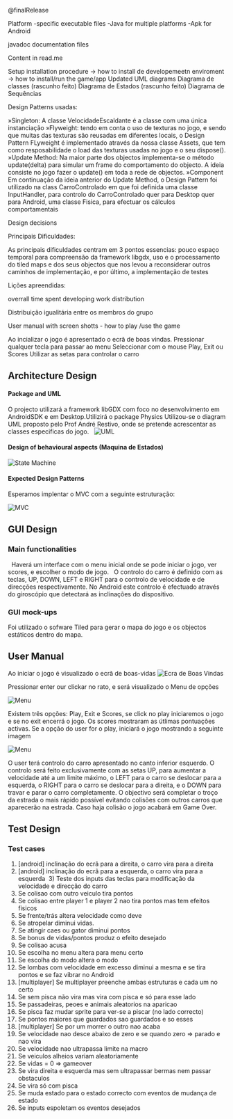 @finalRelease

Platform -specific executable files
-Java for multiple platforms
-Apk for Android

javadoc documentation files

Content in read.me

Setup installation procedure
-> how to install de developemeetn enviroment
-> how to install/run the game/app
Updated UML diagrams
Diagrama de classes
(rascunho feito)
Diagrama de Estados
(rascunho feito)
Diagrama de Sequências


Design Patterns usadas:

»Singleton: A classe VelocidadeEscaldante é a classe com uma única instanciação
»Flyweight: tendo em conta o uso de texturas no jogo, e sendo que muitas das  texturas são reusadas em diferentes locais, o Design Pattern FLyweight é implementado através da nossa classe Assets, que tem como resposabilidade o load das texturas usadas no jogo e o seu dispose().
»Update Method: Na maior parte dos objectos implementa-se o método update(delta) para simular um frame do comportamento do objecto. A ideia consiste no jogo fazer o update() em toda a rede de objectos.
»Component
Em continuação da ideia anterior do Update Method, o Design Pattern foi utilizado na class CarroControlado em que foi definida uma classe InputHandler, para controlo do CarroControlado quer para Desktop quer para Android, uma classe Fisica, para efectuar os cálculos comportamentais

Design decisions

Principais Dificuldades:

As principais dificuldades centram em 3 pontos essencias: pouco espaço temporal para compreensão da framework libgdx, uso e o processamento do tiled maps e dos seus objectos que nos levou a reconsiderar outros caminhos de implementação, e por último, a implementação de testes

Lições apreendidas:

overrall time spent developing 
work distribution

Distribuição igualitária entre os membros do grupo

User manual with screen shotts - how to play /use the game

Ao incializar o jogo é apresentado o ecrã de boas vindas.
Pressionar qualquer tecla para passar ao menu
Seleccionar com o mouse Play, Exit ou Scores
Utilizar as setas para controlar o carro










## Architecture Design

  #### Package and UML
    
  O projecto utilizará a framework libGDX com foco no desenvolvimento em AndroidSDK e em Desktop.Utilizirá o package Physics
  Utilizou-se o diagram UML proposto pelo Prof André Restivo, onde se pretende acrescentar as classes especificas do jogo.
  
  ![UML](UMLvelesc.png)
 
  
  
  #### Design of behavioural aspects (Maquina de Estados)

  ![State Machine](stateMachine.png)


  #### Expected Design Patterns 
Esperamos implentar o MVC com a seguinte estruturação:

 ![MVC](mvc.png)

## GUI Design

   ### Main functionalities
   
   Haverá um interface com o menu inicial onde se pode iniciar o jogo, ver scores, e escolher o modo de jogo.
   O controlo do carro é definido com as teclas, UP, DOWN, LEFT e RIGHT para o controlo de velocidade e de direcções     respectivamente. No Android este controlo é efectuado através do giroscópio que detectará as inclinações do dispositivo.
 
  ### GUI mock-ups
  
  Foi utilizado o sofware Tiled para gerar o mapa do jogo e os objectos estáticos dentro do mapa.
  
  ## User Manual
  
  Ao iniciar o jogo é visualizado o ecrã de boas-vidas
  ![Ecra de Boas Vindas](firstScreen.png)
  
  Pressionar enter our clickar no rato, e será visualizado o Menu de opções
  
  ![Menu](SecondScreen.png)
  
  Existem três opções: Play, Exit e Scores, se click no play iniciaremos o jogo e se no exit encerrá o jogo. Os scores mostraram as útlimas pontuações activas.
  Se a opção do user for o play, iniciará o jogo mostrando a seguinte imagem
  
  ![Menu](gameScreen.png)
  
  O user terá controlo do carro apresentado no canto inferior esquerdo. O controlo será feito exclusivamente com as setas UP, para aumentar a velocidade até a um limite máximo, o LEFT para o carro se deslocar para a esquerda, o RIGHT para o carro se deslocar para a direita, e o DOWN para travar e parar o carro completamente.
  O objectivo será completar o troço da estrada o mais rápido possível evitando colisões com outros carros que aparecerão na estrada. Caso haja colisão o jogo acabará em Game Over.
  
  ## Test Design
  
  ### Test cases
  1) [android] inclinação do ecrã para a direita, o carro vira para a direita
  2) [android] inclinação do ecrã para a esquerda, o carro vira para a esquerda
  3) Teste dos inputs das teclas para modificação da velocidade e direcção do carro
  4) Se colisao com outro veiculo tira pontos
  5) Se colisao entre player 1 e player 2 nao tira pontos mas tem efeitos fisicos
  6) Se frente/trás altera velocidade como deve
  7) Se atropelar diminui vidas.
  8) Se atingir caes ou gator diminui pontos
  9) Se bonus de vidas/pontos produz o efeito desejado
  10) Se colisao acusa
  11) Se escolha no menu altera para menu certo
  12) Se escolha do modo altera o modo
  13) Se lombas com velocidade em excesso diminui a mesma e se tira pontos e se faz vibrar no Android
  14) [multiplayer] Se multiplayer preenche ambas estruturas e cada um no certo
  15) Se sem pisca não vira mas vira com pisca e só para esse lado
  16) Se passadeiras, peoes e animais aleatorios na aparicao
  17) Se pisca faz mudar sprite para ver-se a piscar (no lado correcto)
  18) Se pontos maiores que guardados sao guardados e so esses
  19) [multiplayer] Se por um morrer o outro nao acaba
  20) Se velocidade nao desce abaixo de zero e se quando zero => parado e nao vira
  21) Se velocidade nao ultrapassa limite na macro
  22) Se veiculos alheios variam aleatoriamente
  23) Se vidas = 0 => gameover
  24) Se vira direita e esquerda mas sem ultrapassar bermas nem passar obstaculos
  25) Se vira só com pisca 
  26) Se muda estado para o estado correcto com eventos de mudança de estado
  27) Se inputs espoletam os eventos desejados
